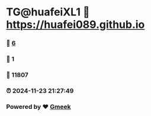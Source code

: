 # TG@huafeiXL1 :link: https://huafei089.github.io 
### :page_facing_up: [6](https://huafei089.github.io/tag.html) 
### :speech_balloon: 1 
### :hibiscus: 11807 
### :alarm_clock: 2024-11-23 21:27:49 
### Powered by :heart: [Gmeek](https://github.com/Meekdai/Gmeek)
